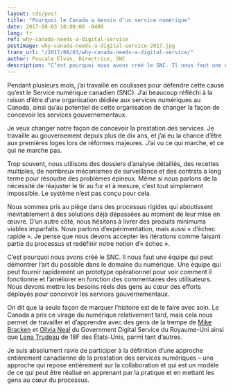 ```yaml
---
layout: cds/post
title: "Pourquoi le Canada a besoin d’un service numérique"
date: 2017-08-03 10:00:00 -0400
lang: fr
ref: why-canada-needs-a-digital-service
postimage: why-canada-needs-a-digital-service-2017.jpg
trans_url: "/2017/08/03/why-canada-needs-a-digital-service/"
author: Pascale Elvas, Directrice, SNC
description: "C’est pourquoi nous avons créé le SNC. Il nous faut une équipe qui peut démontrer l’art du possible dans le domaine du numérique. Une équipe qui peut fournir rapidement un prototype opérationnel pour voir comment il fonctionne et l’améliorer en fonction des commentaires des utilisateurs. Nous devons mettre les besoins réels des gens au cœur des efforts déployés pour concevoir les services gouvernementaux."
---
```

Pendant plusieurs mois, j’ai travaillé en coulisses pour défendre cette cause qu’est le Service numérique canadien (SNC). J’ai beaucoup réfléchi à la raison d’être d’une organisation dédiée aux services numériques au Canada, ainsi qu’au potentiel de cette organisation de changer la façon de concevoir les services gouvernementaux. 

Je veux changer notre façon de concevoir la prestation des services. Je travaille au gouvernement depuis plus de dix ans, et j’ai eu la chance d’être aux premières loges lors de réformes majeures. J’ai vu ce qui marche, et ce qui ne marche pas.

Trop souvent, nous utilisons des dossiers d’analyse détaillés, des recettes multiples, de nombreux mécanismes de surveillance et des contrats à long terme pour résoudre des problèmes épineux. Même si nous parlons de la nécessité de réajuster le tir au fur et à mesure, c’est tout simplement impossible. Le système n’est pas conçu pour cela.

Nous sommes pris au piège dans des processus rigides qui aboutissent inévitablement à des solutions déjà dépassées au moment de leur mise en œuvre. D’un autre côté, nous hésitons à livrer des produits minimums viables imparfaits. Nous parlons d’expérimentation, mais aussi « d’échec rapide ». Je pense que nous devons accepter les itérations comme faisant partie du processus et redéfinir notre notion d’« échec ».

C’est pourquoi nous avons créé le SNC. Il nous faut une équipe qui peut démontrer l’art du possible dans le domaine du numérique. Une équipe qui peut fournir rapidement un prototype opérationnel pour voir comment il fonctionne et l’améliorer en fonction des commentaires des utilisateurs. Nous devons mettre les besoins réels des gens au cœur des efforts déployés pour concevoir les services gouvernementaux. 

On dit que la seule façon de marquer l’histoire est de le faire avec soin. Le Canada a pris ce virage du numérique relativement tard, mais cela nous permet de travailler et d’apprendre avec des gens de la trempe de [Mike Bracken](https://twitter.com/MTBracken) et [Olivia Neal](https://twitter.com/LivNeal) du Government Digital Service du Royaume-Uni ainsi que [Lena Trudeau](https://twitter.com/ltrudeau) de 18F des États-Unis, parmi tant d’autres.

Je suis absolument ravie de participer à la définition d’une approche entièrement canadienne de la prestation des services numériques – une approche qui repose entièrement sur la collaboration et qui est un modèle de ce qui peut être réalisé en apprenant par la pratique et en mettant les gens au cœur du processus.
